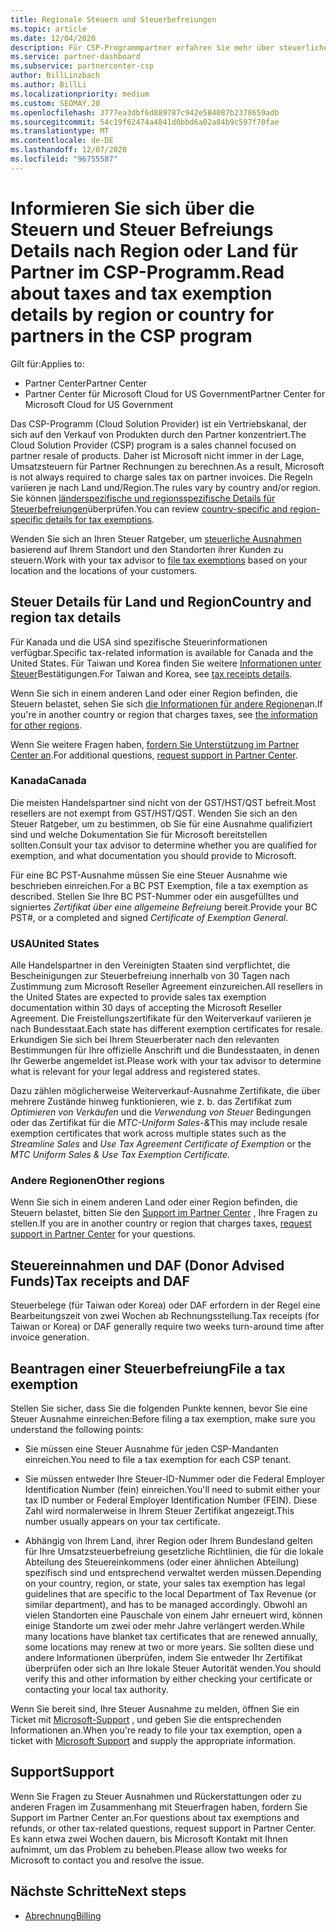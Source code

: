 ```yaml
---
title: Regionale Steuern und Steuerbefreiungen
ms.topic: article
ms.date: 12/04/2020
description: Für CSP-Programmpartner erfahren Sie mehr über steuerliche Zuständigkeiten pro Region, über das Übermitteln von Steuer Ausnahmen für CSP-Verkäufe und über die Unterstützung von Steuerfragen.
ms.service: partner-dashboard
ms.subservice: partnercenter-csp
author: BillLinzbach
ms.author: BillLi
ms.localizationpriority: medium
ms.custom: SEOMAY.20
ms.openlocfilehash: 3777ea3dbf6d889787c942e584087b2378659adb
ms.sourcegitcommit: 54c19f62474a4841d0bbd6a02a84b9c597f70fae
ms.translationtype: MT
ms.contentlocale: de-DE
ms.lasthandoff: 12/07/2020
ms.locfileid: "96755587"
---
```

# <a name="read-about-taxes-and-tax-exemption-details-by-region-or-country-for-partners-in-the-csp-program"></a><span data-ttu-id="86798-103">Informieren Sie sich über die Steuern und Steuer Befreiungs Details nach Region oder Land für Partner im CSP-Programm.</span><span class="sxs-lookup"><span data-stu-id="86798-103">Read about taxes and tax exemption details by region or country for partners in the CSP program</span></span>

<span data-ttu-id="86798-104">Gilt für:</span><span class="sxs-lookup"><span data-stu-id="86798-104">Applies to:</span></span>

- <span data-ttu-id="86798-105">Partner Center</span><span class="sxs-lookup"><span data-stu-id="86798-105">Partner Center</span></span>
- <span data-ttu-id="86798-106">Partner Center für Microsoft Cloud for US Government</span><span class="sxs-lookup"><span data-stu-id="86798-106">Partner Center for Microsoft Cloud for US Government</span></span>

<span data-ttu-id="86798-107">Das CSP-Programm (Cloud Solution Provider) ist ein Vertriebskanal, der sich auf den Verkauf von Produkten durch den Partner konzentriert.</span><span class="sxs-lookup"><span data-stu-id="86798-107">The Cloud Solution Provider (CSP) program is a sales channel focused on partner resale of products.</span></span> <span data-ttu-id="86798-108">Daher ist Microsoft nicht immer in der Lage, Umsatzsteuern für Partner Rechnungen zu berechnen.</span><span class="sxs-lookup"><span data-stu-id="86798-108">As a result, Microsoft is not always required to charge sales tax on partner invoices.</span></span> <span data-ttu-id="86798-109">Die Regeln variieren je nach Land und/Region.</span><span class="sxs-lookup"><span data-stu-id="86798-109">The rules vary by country and/or region.</span></span> <span data-ttu-id="86798-110">Sie können [länderspezifische und regionsspezifische Details für Steuerbefreiungen](#country-and-region-tax-details)überprüfen.</span><span class="sxs-lookup"><span data-stu-id="86798-110">You can review [country-specific and region-specific details for tax exemptions](#country-and-region-tax-details).</span></span>

<span data-ttu-id="86798-111">Wenden Sie sich an Ihren Steuer Ratgeber, um [steuerliche Ausnahmen](#file-a-tax-exemption) basierend auf Ihrem Standort und den Standorten ihrer Kunden zu steuern.</span><span class="sxs-lookup"><span data-stu-id="86798-111">Work with your tax advisor to [file tax exemptions](#file-a-tax-exemption) based on your location and the locations of your customers.</span></span>

## <a name="country-and-region-tax-details"></a><span data-ttu-id="86798-112">Steuer Details für Land und Region</span><span class="sxs-lookup"><span data-stu-id="86798-112">Country and region tax details</span></span>

<span data-ttu-id="86798-113">Für Kanada und die USA sind spezifische Steuerinformationen verfügbar.</span><span class="sxs-lookup"><span data-stu-id="86798-113">Specific tax-related information is available for Canada and the United States.</span></span> <span data-ttu-id="86798-114">Für Taiwan und Korea finden Sie weitere [Informationen unter Steuer](#tax-receipts-and-daf)Bestätigungen.</span><span class="sxs-lookup"><span data-stu-id="86798-114">For Taiwan and Korea, see [tax receipts details](#tax-receipts-and-daf).</span></span>

<span data-ttu-id="86798-115">Wenn Sie sich in einem anderen Land oder einer Region befinden, die Steuern belastet, sehen Sie sich [die Informationen für andere Regionen](#other-regions)an.</span><span class="sxs-lookup"><span data-stu-id="86798-115">If you're in another country or region that charges taxes, see [the information for other regions](#other-regions).</span></span>

<span data-ttu-id="86798-116">Wenn Sie weitere Fragen haben, [fordern Sie Unterstützung im Partner Center an](#support).</span><span class="sxs-lookup"><span data-stu-id="86798-116">For additional questions, [request support in Partner Center](#support).</span></span>

### <a name="canada"></a><span data-ttu-id="86798-117">Kanada</span><span class="sxs-lookup"><span data-stu-id="86798-117">Canada</span></span>

<span data-ttu-id="86798-118">Die meisten Handelspartner sind nicht von der GST/HST/QST befreit.</span><span class="sxs-lookup"><span data-stu-id="86798-118">Most resellers are not exempt from GST/HST/QST.</span></span> <span data-ttu-id="86798-119">Wenden Sie sich an den Steuer Ratgeber, um zu bestimmen, ob Sie für eine Ausnahme qualifiziert sind und welche Dokumentation Sie für Microsoft bereitstellen sollten.</span><span class="sxs-lookup"><span data-stu-id="86798-119">Consult your tax advisor to determine whether you are qualified for exemption, and what documentation you should provide to Microsoft.</span></span>

<span data-ttu-id="86798-120">Für eine BC PST-Ausnahme müssen Sie eine Steuer Ausnahme wie beschrieben einreichen.</span><span class="sxs-lookup"><span data-stu-id="86798-120">For a BC PST Exemption, file a tax exemption as described.</span></span> <span data-ttu-id="86798-121">Stellen Sie Ihre BC PST-Nummer oder ein ausgefülltes und signiertes *Zertifikat über eine allgemeine Befreiung* bereit.</span><span class="sxs-lookup"><span data-stu-id="86798-121">Provide your BC PST#, or a completed and signed *Certificate of Exemption General*.</span></span>

### <a name="united-states"></a><span data-ttu-id="86798-122">USA</span><span class="sxs-lookup"><span data-stu-id="86798-122">United States</span></span>

<span data-ttu-id="86798-123">Alle Handelspartner in den Vereinigten Staaten sind verpflichtet, die Bescheinigungen zur Steuerbefreiung innerhalb von 30 Tagen nach Zustimmung zum Microsoft Reseller Agreement einzureichen.</span><span class="sxs-lookup"><span data-stu-id="86798-123">All resellers in the United States are expected to provide sales tax exemption documentation within 30 days of accepting the Microsoft Reseller Agreement.</span></span> <span data-ttu-id="86798-124">Die Freistellungszertifikate für den Weiterverkauf variieren je nach Bundesstaat.</span><span class="sxs-lookup"><span data-stu-id="86798-124">Each state has different exemption certificates for resale.</span></span> <span data-ttu-id="86798-125">Erkundigen Sie sich bei Ihrem Steuerberater nach den relevanten Bestimmungen für Ihre offizielle Anschrift und die Bundesstaaten, in denen Ihr Gewerbe angemeldet ist.</span><span class="sxs-lookup"><span data-stu-id="86798-125">Please work with your tax advisor to determine what is relevant for your legal address and registered states.</span></span>

<span data-ttu-id="86798-126">Dazu zählen möglicherweise Weiterverkauf-Ausnahme Zertifikate, die über mehrere Zustände hinweg funktionieren, wie z. b. das Zertifikat zum *Optimieren von Verkäufen* und die *Verwendung von Steuer* Bedingungen oder das Zertifikat für die *MTC-Uniform Sales-&*</span><span class="sxs-lookup"><span data-stu-id="86798-126">This may include resale exemption certificates that work across multiple states such as the *Streamline Sales* and *Use Tax Agreement Certificate of Exemption* or the *MTC Uniform Sales & Use Tax Exemption Certificate*.</span></span>

### <a name="other-regions"></a><span data-ttu-id="86798-127">Andere Regionen</span><span class="sxs-lookup"><span data-stu-id="86798-127">Other regions</span></span>

<span data-ttu-id="86798-128">Wenn Sie sich in einem anderen Land oder einer Region befinden, die Steuern belastet, bitten Sie den [Support im Partner Center](#support) , Ihre Fragen zu stellen.</span><span class="sxs-lookup"><span data-stu-id="86798-128">If you are in another country or region that charges taxes, [request support in Partner Center](#support) for your questions.</span></span>

## <a name="tax-receipts-and-daf"></a><span data-ttu-id="86798-129">Steuereinnahmen und DAF (Donor Advised Funds)</span><span class="sxs-lookup"><span data-stu-id="86798-129">Tax receipts and DAF</span></span>

<span data-ttu-id="86798-130">Steuerbelege (für Taiwan oder Korea) oder DAF erfordern in der Regel eine Bearbeitungszeit von zwei Wochen ab Rechnungsstellung.</span><span class="sxs-lookup"><span data-stu-id="86798-130">Tax receipts (for Taiwan or Korea) or DAF generally require two weeks turn-around time after invoice generation.</span></span>

## <a name="file-a-tax-exemption"></a><span data-ttu-id="86798-131">Beantragen einer Steuerbefreiung</span><span class="sxs-lookup"><span data-stu-id="86798-131">File a tax exemption</span></span>

<span data-ttu-id="86798-132">Stellen Sie sicher, dass Sie die folgenden Punkte kennen, bevor Sie eine Steuer Ausnahme einreichen:</span><span class="sxs-lookup"><span data-stu-id="86798-132">Before filing a tax exemption, make sure you understand the following points:</span></span>

- <span data-ttu-id="86798-133">Sie müssen eine Steuer Ausnahme für jeden CSP-Mandanten einreichen.</span><span class="sxs-lookup"><span data-stu-id="86798-133">You need to file a tax exemption for each CSP tenant.</span></span>

- <span data-ttu-id="86798-134">Sie müssen entweder Ihre Steuer-ID-Nummer oder die Federal Employer Identification Number (fein) einreichen.</span><span class="sxs-lookup"><span data-stu-id="86798-134">You'll need to submit either your tax ID number or Federal Employer Identification Number (FEIN).</span></span> <span data-ttu-id="86798-135">Diese Zahl wird normalerweise in Ihrem Steuer Zertifikat angezeigt.</span><span class="sxs-lookup"><span data-stu-id="86798-135">This number usually appears on your tax certificate.</span></span>

- <span data-ttu-id="86798-136">Abhängig von Ihrem Land, ihrer Region oder Ihrem Bundesland gelten für Ihre Umsatzsteuerbefreiung gesetzliche Richtlinien, die für die lokale Abteilung des Steuereinkommens (oder einer ähnlichen Abteilung) spezifisch sind und entsprechend verwaltet werden müssen.</span><span class="sxs-lookup"><span data-stu-id="86798-136">Depending on your country, region, or state, your sales tax exemption has legal guidelines that are specific to the local Department of Tax Revenue (or similar department), and has to be managed accordingly.</span></span> <span data-ttu-id="86798-137">Obwohl an vielen Standorten eine Pauschale von einem Jahr erneuert wird, können einige Standorte um zwei oder mehr Jahre verlängert werden.</span><span class="sxs-lookup"><span data-stu-id="86798-137">While many locations have blanket tax certificates that are renewed annually, some locations may renew at two or more years.</span></span> <span data-ttu-id="86798-138">Sie sollten diese und andere Informationen überprüfen, indem Sie entweder Ihr Zertifikat überprüfen oder sich an Ihre lokale Steuer Autorität wenden.</span><span class="sxs-lookup"><span data-stu-id="86798-138">You should verify this and other information by either checking your certificate or contacting your local tax authority.</span></span>

<span data-ttu-id="86798-139">Wenn Sie bereit sind, Ihre Steuer Ausnahme zu melden, öffnen Sie ein Ticket mit [Microsoft-Support](https://partner.microsoft.com/dashboard/support/csp/servicerequests/create?stage=2&topicid=92930319-ced6-c18b-d7a6-d62b22d60aa5) , und geben Sie die entsprechenden Informationen an.</span><span class="sxs-lookup"><span data-stu-id="86798-139">When you're ready to file your tax exemption, open a ticket with [Microsoft Support](https://partner.microsoft.com/dashboard/support/csp/servicerequests/create?stage=2&topicid=92930319-ced6-c18b-d7a6-d62b22d60aa5) and supply the appropriate information.</span></span>

## <a name="support"></a><span data-ttu-id="86798-140">Support</span><span class="sxs-lookup"><span data-stu-id="86798-140">Support</span></span>

<span data-ttu-id="86798-141">Wenn Sie Fragen zu Steuer Ausnahmen und Rückerstattungen oder zu anderen Fragen im Zusammenhang mit Steuerfragen haben, fordern Sie Support im Partner Center an.</span><span class="sxs-lookup"><span data-stu-id="86798-141">For questions about tax exemptions and refunds, or other tax-related questions, request support in Partner Center.</span></span> <span data-ttu-id="86798-142">Es kann etwa zwei Wochen dauern, bis Microsoft Kontakt mit Ihnen aufnimmt, um das Problem zu beheben.</span><span class="sxs-lookup"><span data-stu-id="86798-142">Please allow two weeks for Microsoft to contact you and resolve the issue.</span></span>

## <a name="next-steps"></a><span data-ttu-id="86798-143">Nächste Schritte</span><span class="sxs-lookup"><span data-stu-id="86798-143">Next steps</span></span>

- [<span data-ttu-id="86798-144">Abrechnung</span><span class="sxs-lookup"><span data-stu-id="86798-144">Billing</span></span>](billing.md)
